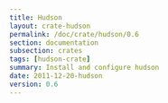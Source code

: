 ```yaml
---
title: Hudson
layout: crate-hudson
permalink: /doc/crate/hudson/0.6
section: documentation
subsection: crates
tags: [hudson-crate]
summary: Install and configure hudson
date: 2011-12-20-hudson
version: 0.6
---
```

